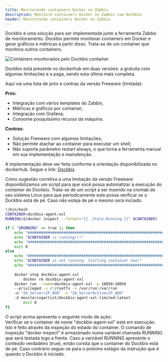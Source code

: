 ```yaml
---
title: Monitorando containers Docker no Zabbix
description: Monitore containers Docker no Zabbix com Dockbix
header: Monitorando containers Docker no Zabbix
---
```



Dockbix é uma solução para ser implementada junto a ferramenta Zabbix de monitoramento. Dockbix permite monitorar containers em Docker e gerar gráficos e métricas a partir disso. Trata-se de um container que monitora outros containers.  

![Containers monitorados pelo Dockbix container](https://raw.githubusercontent.com/linuxnocafe/linuxnocafe.github.io/master/img/dockbix.png#responsive)

Dockbix está presente no dockerhub em duas versões: a gratuita com algumas limitações e a paga, sendo esta última mais completa.

Aqui vai uma lista de prós e contras da versão Freeware (limitada):

**Prós:**  
  - Integração com vários templates do Zabbix;  
  - Métricas e gráficos por container;  
  - Integração com Grafana;  
  - Consome pouquíssimo recurso da máquina.  

**Contras:**  
  - Solução Freeware com algumas limitações;  
  - Não permite atachar ao container para executar um shell;  
  - Não suporta parâmetro restart always, o que torna a ferramenta manual em sua implementação e manutenção.

A implementação deve ser feita conforme a orientação disponibilizada no dockerhub. Segue o link:
[Dockbix](https://hub.docker.com/r/monitoringartist/dockbix-agent-xxl-limited/)

Como sugestão corretiva a uma limitação da versão Freeware disponibilizamos um script para que você possa automatizar a execução do container do Dockbix. Trata-se de um script a ser inserido na crontab de seu sistema Linux para que periodicamente este possa verificar se o Dockbix está de pé. Caso não esteja de pé o mesmo será iniciado.  

```bash
!/bin/bash
CONTAINER=dockbix-agent-xxl
RUNNING=$(docker inspect --format="{{ .State.Running }}" $CONTAINER)

if [ "$RUNNING" == true ]; then
	echo "##############################################################"
	echo "$CONTAINER is running!!!"
	echo "##############################################################"
	exit 0
else
	echo "##############################################################"
	echo "$CONTAINER is not running. Starting container now!"
	echo "##############################################################"
	
	docker stop dockbix-agent-xxl
        docker rm dockbix-agent-xxl
	docker run --name=dockbix-agent-xxl -p 10050:10050  
	--privileged -v /:/rootfs -v /var/run:/var/run  
	-e "ZA_Server=IP_ADD" -e "ZA_ServerActive=IP_ADD"  
	-d monitoringartist/dockbix-agent-xxl-limited:latest
        exit 0
fi	
```

O script acima apresenta o seguinte modo de ação:  
Verificar se o container de nome "dockbix-agent-xxl" está em execução. Isto é feito através da inspeção do estado do container. O comando de inspeção "docker inspect" é armazenado numa variável chamada RUNNING que será testada logo a frente. Caso a varirável RUNNING apresente o conteúdo verdadeiro (true), então consta que o container do Dockbix está de pé. Caso contrário segue-se para o próximo estágio da instrução que é quando o Dockbix é iniciado.  
  
  
